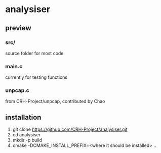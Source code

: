 # analysiser
## preview
### src/
source folder for most code
### main.c
currently for testing functions
### unpcap.c
from CRH-Project/unpcap, contributed by Chao

## installation
1. git clone https://github.com/CRH-Project/analysiser.git
2. cd analysiser
3. mkdir -p build
4. cmake -DCMAKE_INSTALL_PREFIX=\<where it should be installed\> ..
